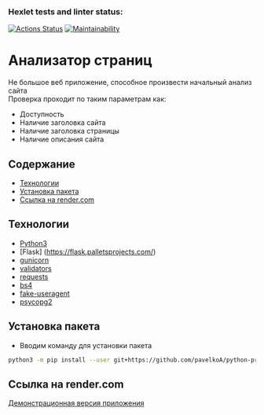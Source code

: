 ### Hexlet tests and linter status:
[![Actions Status](https://github.com/pavelkoA/python-project-83/actions/workflows/hexlet-check.yml/badge.svg)](https://github.com/pavelkoA/python-project-83/actions)
[![Maintainability](https://api.codeclimate.com/v1/badges/68a6578fe8273b9d9886/maintainability)](https://codeclimate.com/github/pavelkoA/python-project-83/maintainability)


<h1>Анализатор страниц</h1>

Не большое веб приложение, способное произвести начальный анализ сайта  
Проверка проходит по таким параметрам как:  
- Доступность
- Наличие заголовка сайта 
- Наличие заголовка страницы  
- Наличие описания сайта 

## Содержание
- [Технологии](#технологии)
- [Установка пакета](#установка-пакета)
- [Ссылка на render.com](#ссылка-render.com)


## Технологии
- [Python3](https://www.python.org/)
- [Flask] (https://flask.palletsprojects.com/)
- [gunicorn](https://gunicorn.org/)
- [validators](https://validators.readthedocs.io/)
- [requests](https://requests.readthedocs.io/)
- [bs4](https://www.crummy.com/software/BeautifulSoup/)
- [fake-useragent](https://fake-useragent.readthedocs.io/)
- [psycopg2](https://www.psycopg.org/)


## Установка пакета

- Вводим команду для установки пакета
```sh
python3 -m pip install --user git+https://github.com/pavelkoA/python-project-83.git
```

## Ссылка на render.com

[Демонстрационная версия приложения](https://python-project-83-ygm2.onrender.com)
